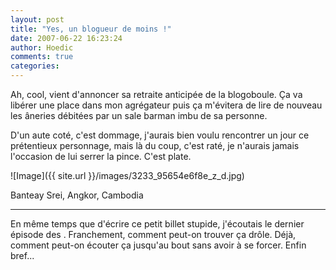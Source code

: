 ```yaml
---
layout: post
title: "Yes, un blogueur de moins !"
date: 2007-06-22 16:23:24
author: Hoedic
comments: true
categories: 
---
```



Ah, cool,  vient d'annoncer sa retraite anticipée de la blogoboule. Ça va libérer une place dans mon agrégateur puis ça m'évitera de lire de nouveau les âneries débitées par un sale barman imbu de sa personne.

D'un aute coté, c'est dommage, j'aurais bien voulu rencontrer un jour ce prétentieux personnage, mais là du coup, c'est raté, je n'aurais jamais l'occasion de lui serrer la pince. C'est plate.


![Image]({{ site.url }}/images/3233_95654e6f8e_z_d.jpg)
<div class="photoattrib">Banteay Srei, Angkor, Cambodia</div>



***

En même temps que d'écrire ce petit billet stupide, j'écoutais le dernier épisode des . Franchement, comment peut-on trouver ça drôle. Déjà, comment peut-on écouter ça jusqu'au bout sans avoir à se forcer. Enfin bref...
